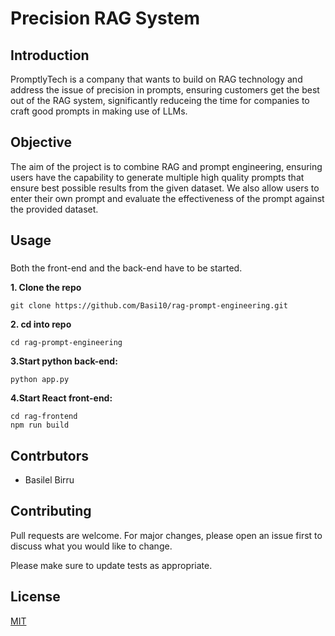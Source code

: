 # Precision RAG System

## Introduction

​​PromptlyTech is a company that wants to build on RAG technology and address the issue of precision in prompts, ensuring customers get the best out of the RAG system, significantly reduceing the time for companies to craft good prompts in making use of LLMs.

## Objective

The aim of the project is to combine RAG and prompt engineering, ensuring users have the capability to generate multiple high quality prompts that ensure best possible results from the given dataset. We also allow users to enter their own prompt and evaluate the effectiveness of the prompt against the provided dataset.

## Usage

###

Both the front-end and the back-end have to be started.
<br>

**1. Clone the repo**

```
git clone https://github.com/Basi10/rag-prompt-engineering.git
```

**2. cd into repo**

```
cd rag-prompt-engineering
```

**3.Start python back-end:**

```
python app.py
```

**4.Start React front-end:**

```
cd rag-frontend
npm run build
```

## Contrbutors

- Basilel Birru

## Contributing

Pull requests are welcome. For major changes, please open an issue first to discuss what you would like to change.

Please make sure to update tests as appropriate.

## License

[MIT](https://choosealicense.com/licenses/mit/)
